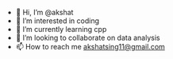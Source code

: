 - 👋 Hi, I’m @akshat
- 👀 I’m interested in coding
- 🌱 I’m currently learning cpp
- 💞️ I’m looking to collaborate on data analysis
- 📫 How to reach me akshatsing11@gmail.com

<!---
abhi-yo/abhi-yo is a ✨ special ✨ repository because its `README.md` (this file) appears on your GitHub profile.
You can click the Preview link to take a look at your changes.
--->
